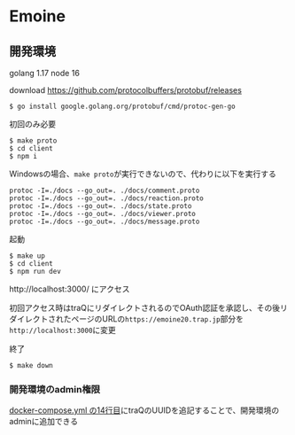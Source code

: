 # Emoine

## 開発環境

golang 1.17
node 16

download https://github.com/protocolbuffers/protobuf/releases

```shell
$ go install google.golang.org/protobuf/cmd/protoc-gen-go
```

初回のみ必要
```shell
$ make proto
$ cd client
$ npm i
```

Windowsの場合、`make proto`が実行できないので、代わりに以下を実行する
```shell
protoc -I=./docs --go_out=. ./docs/comment.proto
protoc -I=./docs --go_out=. ./docs/reaction.proto
protoc -I=./docs --go_out=. ./docs/state.proto
protoc -I=./docs --go_out=. ./docs/viewer.proto
protoc -I=./docs --go_out=. ./docs/message.proto
```

起動

```shell
$ make up
$ cd client
$ npm run dev
```

http://localhost:3000/ にアクセス

初回アクセス時はtraQにリダイレクトされるのでOAuth認証を承認し、その後リダイレクトされたページのURLの`https://emoine20.trap.jp`部分を`http://localhost:3000`に変更

終了
```shell
$ make down
```

### 開発環境のadmin権限

[docker-compose.yml の14行目](https://github.com/traPtitech/Emoine/blob/7e1dd81f28802efd9fc68e7931f3f62ce31310cf/docker-compose.yml#L14)にtraQのUUIDを追記することで、開発環境のadminに追加できる
